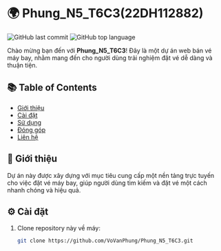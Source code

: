 # 🌍 Phung_N5_T6C3(22DH112882)

![GitHub last commit](https://img.shields.io/github/last-commit/VoVanPhung/Phung_N5_T6C3)
![GitHub top language](https://img.shields.io/github/languages/top/VoVanPhung/Phung_N5_T6C3)

Chào mừng bạn đến với **Phung_N5_T6C3**! Đây là một dự án web bán vé máy bay, nhằm mang đến cho người dùng trải nghiệm đặt vé dễ dàng và thuận tiện.

## 📚 Table of Contents
- [Giới thiệu](#giới-thiệu)
- [Cài đặt](#cài-đặt)
- [Sử dụng](#sử-dụng)
- [Đóng góp](#đóng-góp)
- [Liên hệ](#liên-hệ)

## 📝 Giới thiệu
Dự án này được xây dựng với mục tiêu cung cấp một nền tảng trực tuyến cho việc đặt vé máy bay, giúp người dùng tìm kiếm và đặt vé một cách nhanh chóng và hiệu quả.

## ⚙️ Cài đặt
1. Clone repository này về máy:
   ```bash
   git clone https://github.com/VoVanPhung/Phung_N5_T6C3.git
